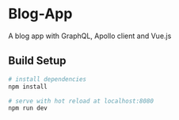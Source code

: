# Blog-App

A blog app with GraphQL, Apollo client and Vue.js

## Build Setup

``` bash
# install dependencies
npm install

# serve with hot reload at localhost:8080
npm run dev
